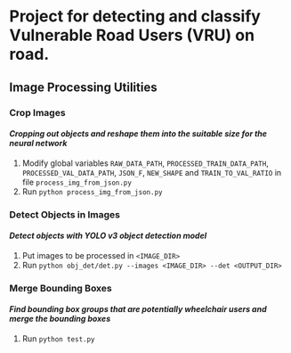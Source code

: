 # Project for detecting and classify Vulnerable Road Users (VRU) on road.
## Image Processing Utilities
### Crop Images
#### *Cropping out objects and reshape them into the suitable size for the neural network*
1. Modify global variables `RAW_DATA_PATH`, `PROCESSED_TRAIN_DATA_PATH`, `PROCESSED_VAL_DATA_PATH`, `JSON_F`, `NEW_SHAPE` and `TRAIN_TO_VAL_RATIO` in file `process_img_from_json.py`
2. Run `python process_img_from_json.py`
### Detect Objects in Images
#### *Detect objects with YOLO v3 object detection model*
1. Put images to be processed in `<IMAGE_DIR>`
2. Run `python obj_det/det.py --images <IMAGE_DIR> --det <OUTPUT_DIR>`
### Merge Bounding Boxes
#### *Find bounding box groups that are potentially wheelchair users and merge the bounding boxes*
1. Run `python test.py`
